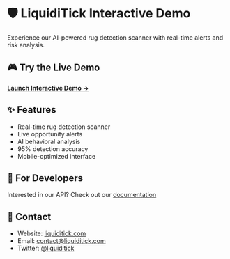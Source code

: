 # 🛡️ LiquidiTick Interactive Demo

Experience our AI-powered rug detection scanner with real-time alerts and risk analysis.

## 🎮 Try the Live Demo
**[Launch Interactive Demo →](https://liquiditick.github.io/interactive-demo)**

## ✨ Features
- Real-time rug detection scanner
- Live opportunity alerts
- AI behavioral analysis  
- 95% detection accuracy
- Mobile-optimized interface

## 🔧 For Developers
Interested in our API? Check out our [documentation](https://api.liquiditick.com/docs)

## 📧 Contact
- Website: [liquiditick.com](https://liquiditick.com)
- Email: contact@liquiditick.com
- Twitter: [@liquiditick](https://twitter.com/liquiditick)

